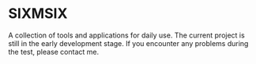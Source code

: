 # SIXMSIX
A collection of tools and applications for daily use. The current project is still in the early development stage. If you encounter any problems during the test, please contact me.
